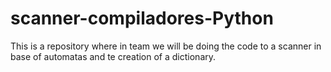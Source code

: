 # scanner-compiladores-Python
This is a repository where in team we will be doing the code to a scanner in base of automatas and te creation of a dictionary.
